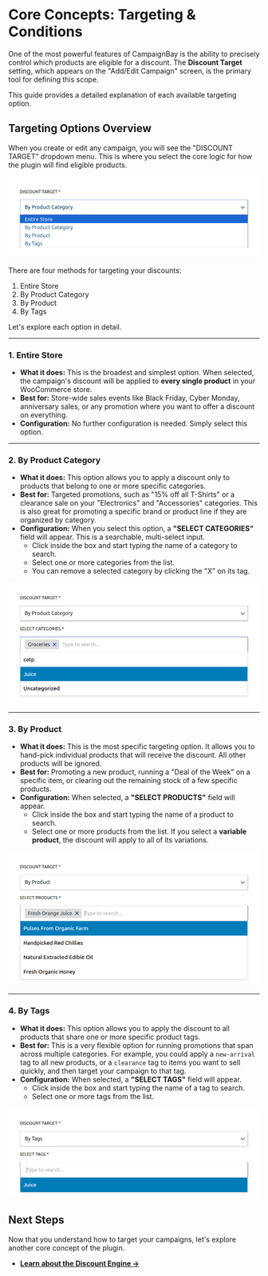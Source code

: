 # Core Concepts: Targeting & Conditions

One of the most powerful features of CampaignBay is the ability to precisely control which products are eligible for a discount. The **Discount Target** setting, which appears on the "Add/Edit Campaign" screen, is the primary tool for defining this scope.

This guide provides a detailed explanation of each available targeting option.

## Targeting Options Overview

When you create or edit any campaign, you will see the "DISCOUNT TARGET" dropdown menu. This is where you select the core logic for how the plugin will find eligible products.

![The four main targeting options](./../public/targeting-options-dropdown.png)

There are four methods for targeting your discounts:

1.  Entire Store
2.  By Product Category
3.  By Product
4.  By Tags

Let's explore each option in detail.

---

### 1. Entire Store

- **What it does:** This is the broadest and simplest option. When selected, the campaign's discount will be applied to **every single product** in your WooCommerce store.
- **Best for:** Store-wide sales events like Black Friday, Cyber Monday, anniversary sales, or any promotion where you want to offer a discount on everything.
- **Configuration:** No further configuration is needed. Simply select this option.

---

### 2. By Product Category

- **What it does:** This option allows you to apply a discount only to products that belong to one or more specific categories.
- **Best for:** Targeted promotions, such as "15% off all T-Shirts" or a clearance sale on your "Electronics" and "Accessories" categories. This is also great for promoting a specific brand or product line if they are organized by category.
- **Configuration:** When you select this option, a **"SELECT CATEGORIES"** field will appear. This is a searchable, multi-select input.
  - Click inside the box and start typing the name of a category to search.
  - Select one or more categories from the list.
  - You can remove a selected category by clicking the "X" on its tag.

![Selecting product categories](./../public/targeting-by-category.png)

---

### 3. By Product

- **What it does:** This is the most specific targeting option. It allows you to hand-pick individual products that will receive the discount. All other products will be ignored.
- **Best for:** Promoting a new product, running a "Deal of the Week" on a specific item, or clearing out the remaining stock of a few specific products.
- **Configuration:** When selected, a **"SELECT PRODUCTS"** field will appear.
  - Click inside the box and start typing the name of a product to search.
  - Select one or more products from the list. If you select a **variable product**, the discount will apply to all of its variations.

![Selecting individual products](./../public/targeting-by-product.png)

---

### 4. By Tags

- **What it does:** This option allows you to apply the discount to all products that share one or more specific product tags.
- **Best for:** This is a very flexible option for running promotions that span across multiple categories. For example, you could apply a `new-arrival` tag to all new products, or a `clearance` tag to items you want to sell quickly, and then target your campaign to that tag.
- **Configuration:** When selected, a **"SELECT TAGS"** field will appear.
  - Click inside the box and start typing the name of a tag to search.
  - Select one or more tags from the list.

![Selecting product tags](./../public/targeting-by-tag.png)

## Next Steps

Now that you understand how to target your campaigns, let's explore another core concept of the plugin.

- **[Learn about the Discount Engine &rarr;](./understanding-the-engine.md)**
